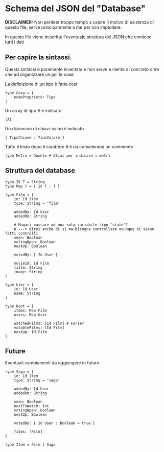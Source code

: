 # Schema del JSON del "Database"

**DISCLAIMER:** Non perdete troppo tempo a capire il motivo di esistenza di questo file, serve principalmente a me per non implodere.

In questo file viene descritta l'eventuale struttura del JSON che contiene tutti i dati

## Per capire la sintassi

Questa sintassi è puramente inventata e non serve a niente di concreto oltre che ad organizzare un po' le cose.

La definizione di un tipo è fatta così

	type Cosa = {
		nomeProprietà: Tipo
	}

Un array di tipo A è indicato

	[A]

Un dizionario di chiavi-valori è indicato

	{ TipoChiave : TipoValore }

Tutto il testo dopo il carattere # è da considerarsi un commento

	type Metro = Double # Alias per indicare i metri

## Struttura del database

	type Id T = String
	type Map T = { Id T : T }

	type Film = {
		id: Id Item
		type: String = 'film'

		addedBy: Id User
		addedOn: String
		
		# Magari passare ad una sola variabile tipo "state"?
		# ---> direi anche di si ma bisogna controllare ovunque si siano fatti controlli
		seen: Boolean
		votingOpen: Boolean
		nextUp: Boolean
		
		votedBy: [ Id User ]
		
		movieId: Id Film
		title: String
		image: String
	}

	type User = {
		id: Id User
		name: String
	}

	type Root = {
		items: Map Film
		users: Map User
		
		watchedFilms: [Id Film] # Forse?
		votableFilms: [Id Film]
		nextUp: Id Film
	}

## Future

Eventuali cambiamenti da aggiungere in futuro
	
	type Saga = {
		id: Id Item
		type: String = 'saga'
		
		addedBy: Id User
		addedOn: String
		
		seen: Boolean
		nextToWatch: Int
		votingOpen: Boolean
		nextUp: Boolean

		votedBy: { Id User : Boolean = true }

		films: [Film]
	}

	type Item = Film | Saga